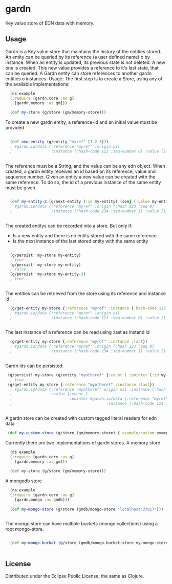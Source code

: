 # gardn

Key value store of EDN data with memory. 

## Usage

Gardn is a Key value store that maintains the history of the entities stored.
An entity can be queried by its reference (a user defined name) o by instance.
When an entity is updated, its previous state is not deleted. A new one is created. 
This new value provides a reference to it's last state, that can be queried.
A Gardn entity can store references to another gardn entities o instances.
Usage:
The first step is to create a Store, using any of the available implementations:

```clojure
  (ns example
  (:require [gardn.core :as g]
    [gardn.memory :as gm]))
  
  (def my-store (g/store (gm/memory-store)))
```
To create a new gardn entity, a reference-id and an initial value must be provided

```clojure
  
  (def new-entity (g/entity "myref" [1 2 3]))
  ; #gardn.io/data {:reference "myref" :origin nil 
  ;                 :instance {:hash-code 123 :seq-number 0} :value [1 2 3]}
  
```
The reference must be a String, and the value can be any edn object.
When created, a gardn entity receives an id based on its reference, value and sequence number.
Given an entity a new value can be created with the same reference. 
To do so, the id of a previous instance of the same entity must be given.
```clojure
  
  (def my-entity-2 (g/next-entity (:id my-entity) (conj (:value my-entity) 4)))
  ; #gardn.io/data {:reference "myref" :origin {:hash 123 :seq 0} 
  ;                 :instance {:hash-code 234 :seq-number 1} :value [1 2 3 4]}
  
```
The created entitys can be recorded into a store. But only if:

* Is a new entity and there is no entity stored with the same reference
* Is the next instance of the last stored entity with the same entity
```clojure
  
  (g/persist! my-store my-entity) 
  ; true
  (g/persist! my-store my-entity) 
  ; false
  (g/persist! my-store my-entity-2) 
  ; true
  
```
The entities can be retrieved from the store using its reference and instance id

```clojure
  (g/get-entity my-store {:reference "myref" :instance {:hash-code 123 :seq 0}})
  ; #gardn.io/data {:reference "myref" :origin nil 
  ;                 :instance {:hash-code 123 :seq-number 0} :value [1 2 3]}
  
```
The last instance of a reference can be read using :last as instand id

```clojure
  (g/get-entity my-store {:reference "myref" :instance :last})
  ; #gardn.io/data {:reference "myref" :origin {:hash 123 :seq 0} 
  ;                 :instance {:hash-code 234 :seq-number 1} :value [1 2 3 4]}
  
```
Gardn ids can be persisted:

```clojure
 (g/persist! my-store (g/entity "myotheref" {:count 1 :pointer (:id my-entity-2)})) 
  ; true
 (g/get-entity my-store {:reference "myotheref" :instance :last})
  ; #gardn.io/data {:reference "myotheref" origin nil :instance {:hash-code 444 :seq-number 0}
  ;                 :value {:count 1 
  ;                         :pointer #gardn.io/data {:reference "myref" 
  ;                                         :instance {:hash-code 123 :seq-number 0}}}}
  
```
A gardn store can be created with custom tagged literal readers for edn data

```clojure
 (def my-custom-store (g/store (gm/memory-store) {'example/custom example/custom-reader}))
```
Currently there are two implementations of gardn stores.
A memory store

```clojure
  (ns example
  (:require [gardn.core :as g]
    [gardn.memory :as gm]))
  
  (def my-store (g/store (gm/memory-store)))
```
A mongodb store

```clojure
  (ns example
  (:require [gardn.core :as g]
    [gardn.mongo :as gmdb]))
  
  (def my-mongo-store (g/store (gmdb/mongo-store "localhost:27017")))
  
```
The mongo store can have multiple buckets (mongo collections) using a root mongo-store.

```clojure

  (def my-mongo-bucket (g/store (gmdb/mongo-bucket-store my-mongo-store "mybucket")))
  
```



## License

Distributed under the Eclipse Public License, the same as Clojure.
